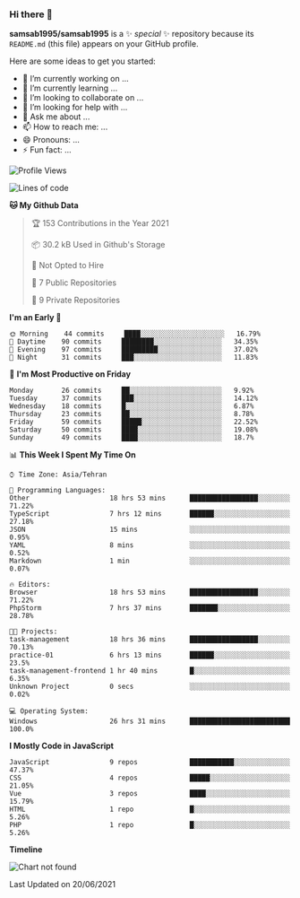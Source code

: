 ### Hi there 👋

**samsab1995/samsab1995** is a ✨ _special_ ✨ repository because its `README.md` (this file) appears on your GitHub profile.

Here are some ideas to get you started:

- 🔭 I’m currently working on ...
- 🌱 I’m currently learning ...
- 👯 I’m looking to collaborate on ...
- 🤔 I’m looking for help with ...
- 💬 Ask me about ...
- 📫 How to reach me: ...
- 😄 Pronouns: ...
- ⚡ Fun fact: ...

<!--START_SECTION:waka-->
![Profile Views](http://img.shields.io/badge/Profile%20Views-0-blue)

![Lines of code](https://img.shields.io/badge/From%20Hello%20World%20I%27ve%20Written-314245%20lines%20of%20code-blue)

**🐱 My Github Data** 

> 🏆 153 Contributions in the Year 2021
 > 
> 📦 30.2 kB Used in Github's Storage 
 > 
> 🚫 Not Opted to Hire
 > 
> 📜 7 Public Repositories 
 > 
> 🔑 9 Private Repositories  
 > 
**I'm an Early 🐤** 

```text
🌞 Morning    44 commits     ████░░░░░░░░░░░░░░░░░░░░░   16.79% 
🌆 Daytime    90 commits     ████████░░░░░░░░░░░░░░░░░   34.35% 
🌃 Evening    97 commits     █████████░░░░░░░░░░░░░░░░   37.02% 
🌙 Night      31 commits     ███░░░░░░░░░░░░░░░░░░░░░░   11.83%

```
📅 **I'm Most Productive on Friday** 

```text
Monday       26 commits     ██░░░░░░░░░░░░░░░░░░░░░░░   9.92% 
Tuesday      37 commits     ███░░░░░░░░░░░░░░░░░░░░░░   14.12% 
Wednesday    18 commits     █░░░░░░░░░░░░░░░░░░░░░░░░   6.87% 
Thursday     23 commits     ██░░░░░░░░░░░░░░░░░░░░░░░   8.78% 
Friday       59 commits     █████░░░░░░░░░░░░░░░░░░░░   22.52% 
Saturday     50 commits     ████░░░░░░░░░░░░░░░░░░░░░   19.08% 
Sunday       49 commits     ████░░░░░░░░░░░░░░░░░░░░░   18.7%

```


📊 **This Week I Spent My Time On** 

```text
⌚︎ Time Zone: Asia/Tehran

💬 Programming Languages: 
Other                    18 hrs 53 mins      █████████████████░░░░░░░░   71.22% 
TypeScript               7 hrs 12 mins       ██████░░░░░░░░░░░░░░░░░░░   27.18% 
JSON                     15 mins             ░░░░░░░░░░░░░░░░░░░░░░░░░   0.95% 
YAML                     8 mins              ░░░░░░░░░░░░░░░░░░░░░░░░░   0.52% 
Markdown                 1 min               ░░░░░░░░░░░░░░░░░░░░░░░░░   0.07%

🔥 Editors: 
Browser                  18 hrs 53 mins      █████████████████░░░░░░░░   71.22% 
PhpStorm                 7 hrs 37 mins       ███████░░░░░░░░░░░░░░░░░░   28.78%

🐱‍💻 Projects: 
task-management          18 hrs 36 mins      █████████████████░░░░░░░░   70.13% 
practice-01              6 hrs 13 mins       ██████░░░░░░░░░░░░░░░░░░░   23.5% 
task-management-frontend 1 hr 40 mins        █░░░░░░░░░░░░░░░░░░░░░░░░   6.35% 
Unknown Project          0 secs              ░░░░░░░░░░░░░░░░░░░░░░░░░   0.02%

💻 Operating System: 
Windows                  26 hrs 31 mins      █████████████████████████   100.0%

```

**I Mostly Code in JavaScript** 

```text
JavaScript               9 repos             ███████████░░░░░░░░░░░░░░   47.37% 
CSS                      4 repos             █████░░░░░░░░░░░░░░░░░░░░   21.05% 
Vue                      3 repos             ████░░░░░░░░░░░░░░░░░░░░░   15.79% 
HTML                     1 repo              █░░░░░░░░░░░░░░░░░░░░░░░░   5.26% 
PHP                      1 repo              █░░░░░░░░░░░░░░░░░░░░░░░░   5.26%

```


**Timeline**

![Chart not found](https://raw.githubusercontent.com/samsab1995/samsab1995/main/charts/bar_graph.png) 


 Last Updated on 20/06/2021
<!--END_SECTION:waka-->
